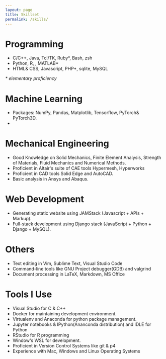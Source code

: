 ```yaml
---
layout: page
title: Skillset
permalink: /skills/
---
```


# Programming

* C/C++, Java, Tcl/TK, Ruby*, Bash, zsh
* Python, R, , MATLAB\*
* HTML& CSS, Javascript, PHP*, sqlite, MySQL

_\* elementary proficiency_

# Machine Learning

* Packages: NumPy, Pandas, Matplotlib, Tensorflow, PyTorch& PyTorch3D.
*   

# Mechanical Engineering

- Good Knowledge on Solid Mechanics, Finite Element Analysis, Strength of Materials, Fluid Mechanics and Numerical Methods.
- Proficient in Altair's suite of CAE tools Hypermesh, Hyperworks
- Proficient in CAD tools Solid Edge and AutoCAD.
- Basic analysis in Ansys and Abaqus.

# Web Development

* Generating static website using JAMStack (Javascript + APIs + Markup).
* Full-stack development using Django stack (JavaScript + Python + Django + MySQL).

# Others

* Text editing in Vim, Sublime Text, Visual Studio Code
* Command-line tools like GNU Project debugger(GDB) and valgrind
* Document processing in LaTeX, Markdown, MS Office

# Tools I Use

* Visual Studio for C & C++
* Docker for maintaining development environment.
* Virtualenv and Anaconda for python package management.
* Jupyter notebooks & IPython(Ananconda distribution) and IDLE for Python
* RStudio for R programming
* Window's WSL for development.
* Proficient in Version Control Systems like git & p4
* Experience with Mac, Windows and Linux Operating Systems
